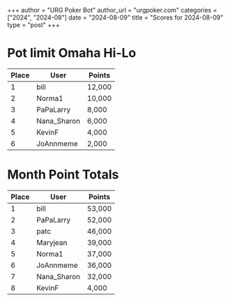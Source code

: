 +++
author = "URG Poker Bot"
author_url = "urgpoker.com"
categories = ["2024", "2024-08"]
date = "2024-08-09"
title = "Scores for 2024-08-09"
type = "post"
+++
# Pot limit Omaha Hi-Lo

| Place | User | Points |
|-------|------|--------|
| 1 | bill | 12,000 |
| 2 | Norma1 | 10,000 |
| 3 | PaPaLarry | 8,000 |
| 4 | Nana_Sharon | 6,000 |
| 5 | KevinF | 4,000 |
| 6 | JoAnnmeme | 2,000 |

# Month Point Totals

| Place | User | Points |
|-------|------|--------|
| 1 | bill | 53,000 |
| 2 | PaPaLarry | 52,000 |
| 3 | patc | 46,000 |
| 4 | Maryjean | 39,000 |
| 5 | Norma1 | 37,000 |
| 6 | JoAnnmeme | 36,000 |
| 7 | Nana_Sharon | 32,000 |
| 8 | KevinF | 4,000 |
